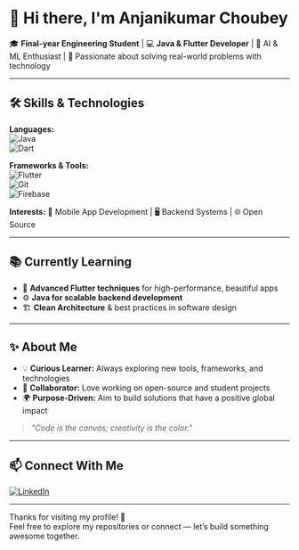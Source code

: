 # 👋 Hi there, I'm Anjanikumar Choubey  

🎓 **Final-year Engineering Student** | 💻 **Java & Flutter Developer** | 🤖 AI & ML Enthusiast | 🚀 Passionate about solving real-world problems with technology  

---

## 🛠️ Skills & Technologies  

**Languages:**  
![Java](https://img.shields.io/badge/Java-ED8B00?style=flat&logo=openjdk&logoColor=white)  
![Dart](https://img.shields.io/badge/Dart-0175C2?style=flat&logo=dart&logoColor=white)  

**Frameworks & Tools:**  
![Flutter](https://img.shields.io/badge/Flutter-02569B?style=flat&logo=flutter&logoColor=white)  
![Git](https://img.shields.io/badge/Git-F05032?style=flat&logo=git&logoColor=white)  
![Firebase](https://img.shields.io/badge/Firebase-FFCA28?style=flat&logo=firebase&logoColor=black)  

**Interests:** 📱 Mobile App Development | 🖥 Backend Systems | 🌐 Open Source  

---

## 📚 Currently Learning  

- 🎨 **Advanced Flutter techniques** for high-performance, beautiful apps  
- ⚙️ **Java for scalable backend development**  
- 🏗 **Clean Architecture** & best practices in software design  

---

## ✨ About Me  

- 💡 **Curious Learner:** Always exploring new tools, frameworks, and technologies  
- 🤝 **Collaborator:** Love working on open-source and student projects  
- 🌍 **Purpose-Driven:** Aim to build solutions that have a positive global impact  

> *"Code is the canvas; creativity is the color."*  

---

## 📫 Connect With Me  

[![LinkedIn](https://img.shields.io/badge/LinkedIn-Anjanikumar%20Choubey-blue?style=flat&logo=linkedin&logoColor=white)](https://www.linkedin.com/in/anjanikumar-choubey)  

---

Thanks for visiting my profile! 🚀  
Feel free to explore my repositories or connect — let’s build something awesome together.  




